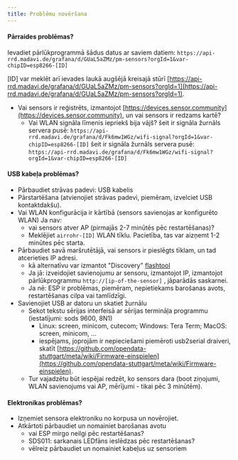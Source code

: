 ```yaml
---
title: Problēmu novēršana
---
```


#### Pārraides problēmas?
Ievadiet pārlūkprogrammā šādus datus ar saviem datiem:
`https://api-rrd.madavi.de/grafana/d/GUaL5aZMz/pm-sensors?orgId=1&var-chipID=esp8266-[ID]`

[ID] var meklēt arī ievades laukā augšējā kreisajā stūrī [https://api-rrd.madavi.de/grafana/d/GUaL5aZMz/pm-sensors?orgId=1](https://api-rrd.madavi.de/grafana/d/GUaL5aZMz/pm-sensors?orgId=1).

* Vai sensors ir reģistrēts, izmantojot [https://devices.sensor.community](https://devices.sensor.community), un vai sensors ir redzams kartē?
    * Vai WLAN signāla līmenis iepriekš bija vājš?
        šeit ir signāla žurnāls servera pusē: `https://api-rrd.madavi.de/grafana/d/Fk6mw1WGz/wifi-signal?orgId=1&var-chipID=esp8266-[ID]`
        šeit ir signāla žurnāls servera pusē: `https://api-rrd.madavi.de/grafana/d/Fk6mw1WGz/wifi-signal?orgId=1&var-chipID=esp8266-[ID]`

#### USB kabeļa problēmas?
* Pārbaudiet strāvas padevi: USB kabelis
* Pārstartēšana (atvienojiet strāvas padevi, piemēram, izvelciet USB kontaktdakšu).
* Vai WLAN konfigurācija ir kārtībā (sensors savienojas ar konfigurēto WLAN) Ja nav:
    * vai sensors atver AP (pirmajās 2-7 minūtēs pēc restartēšanas)?
    * Meklējiet `airrohr-[ID]` WLAN tīklu. Pacietība, tas var aizņemt 1-2 minūtes pēc starta.
* Pārbaudiet savā maršrutētājā, vai sensors ir pieslēgts tīklam, un tad atcerieties IP adresi.
    * kā alternatīvu var izmantot "Discovery" [flashtool](https://github.com/opendata-stuttgart/airrohr-firmware-flasher)
    * Ja jā: izveidojiet savienojumu ar sensoru, izmantojot IP, izmantojot pārlūkprogrammu `http://[ip-of-the-sensor]` , jāparādās saskarnei.
    * Ja nē: ESP ir problēmas, piemēram, nepietiekams barošanas avots, restartēšanas cilpa vai tamlīdzīgi.
* Savienojiet USB ar datoru un skatiet žurnālu
    * Sekot tekstu sērijas interfeisā ar sērijas termināļa programmu (iestatījumi: sods 9600, 8N1)
        * Linux: screen, minicom, cutecom; Windows: Tera Term; MacOS: screen, minicom, ...
        * iespējams, joprojām ir nepieciešami piemēroti usb2serial draiveri, skatīt [https://github.com/opendata-stuttgart/meta/wiki/Firmware-einspielen](https://github.com/opendata-stuttgart/meta/wiki/Firmware-einspielen).
    * Tur vajadzētu būt iespējai redzēt, ko sensors dara (boot ziņojumi, WLAN savienojums vai AP, mērījumi - tikai pēc 3 minūtēm).

#### Elektronikas problēmas?
* Izņemiet sensora elektroniku no korpusa un novērojiet.
* Atkārtoti pārbaudiet un nomainiet barošanas avotu
    * vai ESP mirgo neilgi pēc restartēšanas?
    * SDS011: sarkanais LEDfāns ieslēdzas pēc restartēšanas?
    * vēlreiz pārbaudiet un nomainiet kabeļus uz sensoriem
